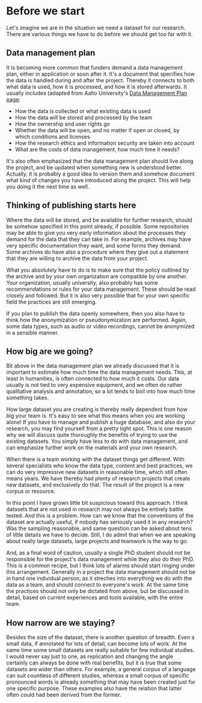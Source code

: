 # Before we start

Let's imagine we are in the situation we need a dataset for our research. There are various things we have to do before we should get too far with it. 

## Data management plan

It is becoming more common that funders demand a data management plan, either in application or soon after it. It's a document that specifies how the data is handled during and after the project. Thereby it connects to both what data is used, how it is processed, and how it is stored afterwards. It usually includes (adapted from Aalto University's [Data Management Plan page](https://www.aalto.fi/en/services/data-management-plan-dmp):

- How the data is collected or what existing data is used
- How the data will be stored and processed by the team
- How the ownership and user rights go
- Whether the data will be open, and no matter if open or closed, by which conditions and licenses
- How the research ethics and information security are taken into account
- What are the costs of data management, how much time it needs?

It's also often emphasized that the data management plan should live along the project, and be updated when something new is understood better. Actually, it is probably a good idea to version them and somehow document what kind of changes you have introduced along the project. This will help you doing it the next time as well. 

## Thinking of publishing starts here

Where the data will be stored, and be available for further research, should be somehow specified in this point already, if possible. Some repositories may be able to give you very early information about the processes they demand for the data that they can take in. For example, archives may have very specific documentation they want, and some forms they demand. Some archives do have also a procedure where they give out a statement that they are willing to archive the data from your project. 

What you absolutely have to do is to make sure that the policy outlined by the archive and by your own organization are compatible by one another. Your organization, usually university, also probably has some recommendations or rules for your data management. These should be read closely and followed. But it is also very possible that for your own specific field the practices are still emerging. 

If you plan to publish the data openly somewhere, then you also have to think how the anonymization or pseudonymization are performed. Again, some data types, such as audio or video recordings, cannot be anonymized in a sensible manner. 

## How big are we going?

Bit above in the data management plan we already discussed that it is important to estimate how much time the data management needs. This, at least in humanities, is often connected to how much it costs. Our data usually is not tied to very expensive equipment, and we often do rather qualitative analysis and annotation, so a lot tends to boil into how much time something takes. 

How large dataset you are creating is thereby really dependent from how big your team is. It's easy to see what this means when you are working alone! If you have to manage and publish a huge database, and also do your research, you may find yourself from a pretty tight spot. This is one reason why we will discuss quite thoroughly the benefits of trying to use the existing datasets. You simply have less to do with data management, and can emphasize further work on the materials and your own research. 

When there is a team working with the dataset things get different. With several specialists who know the data type, content and best practices, we can do very impressive new datasets in reasonable time, which still often means years. We have thereby had plenty of research projects that create new datasets, and exclusively do that. The result of the project is a new corpus or resource. 

In this point I have grown little bit suspicious toward this approach. I think datasets that are not used in research may not always be entirely battle tested. And this is a problem. How can we know that the conventions of the dataset are actually useful, if nobody has seriously used it in any research? Was the sampling reasonable, and same question can be asked about tens of little details we have to decide. Still, I do admit that when we are speaking about really large datasets, large projects and teamwork is the way to go. 

And, as a final word of caution, usually a single PhD student should not be responsible for the project's data management while they also do their PhD. This is a common recipe, but I think lots of alarms should start ringing under this arrangement. Generally in a project the data management should not be in hand one individual person, as it streches into everything we do with the data as a team, and should connect to everyone's work. At the same time the practices should not only be dictated from above, but be discussed in detail, based on current experiences and tools available, with the entire team. 

## How narrow are we staying?

Besides the size of the dataset, there is another question of breadth. Even a small data, if annotated for lots of detail, can become lots of work. At the same time some small datasets are really suitable for few individual studies. I would never say just to one, as replication and changing the angle certainly can always be done with real benefits, but it is true that some datasets are wider than others. For example, a general corpus of a language can suit countless of different studies, whereas a small corpus of specific pronounced words is already something that may have been created just for one specific purpose. These examples also have the relation that latter often could had been derived from the former. 
